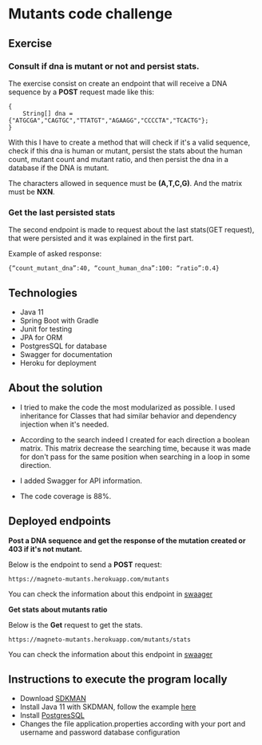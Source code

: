 # Mutants code challenge

## Exercise

### Consult if dna is mutant or not and persist stats. 
The exercise consist on create an endpoint that will receive a DNA sequence by a **POST** request made like this:

```
{
    String[] dna = {"ATGCGA","CAGTGC","TTATGT","AGAAGG","CCCCTA","TCACTG"};
}
```

With this I have to create a method that will check if it's a valid sequence, check if this dna is human or mutant,
persist the stats about the human count, mutant count and mutant ratio, and then persist the dna in a database if the DNA
is mutant.

The characters allowed in sequence must be **(A,T,C,G)**. And the matrix must be **NXN**.

### Get the last persisted stats

The second endpoint is made to request about the last stats(GET request), that were persisted and it was explained in the first part.

Example of asked response:

```
{“count_mutant_dna”:40, “count_human_dna”:100: “ratio”:0.4}
```

## Technologies 

- Java 11
- Spring Boot with Gradle
- Junit for testing
- JPA for ORM
- PostgresSQL for database
- Swagger for documentation
- Heroku for deployment

## About the solution

- I tried to make the code the most modularized as possible. I used inheritance for Classes that had similar behavior and 
dependency injection when it's needed.

- According to the search indeed I created for each direction a boolean matrix. This matrix decrease the searching time,
because it was made for don't pass for the same position when searching in a loop in some direction.

- I added Swagger for API information.

- The code coverage is 88%.

## Deployed endpoints

**Post a DNA sequence and get the response of the mutation created or 403 if it's not mutant.**

Below is the endpoint to send a **POST** request:

```
https://magneto-mutants.herokuapp.com/mutants
```

You can check the information about this endpoint in [swaager](https://magneto-mutants.herokuapp.com/swagger-ui.html#/mutant-controller/isMutantUsingPOST)
 
**Get stats about mutants ratio**
 
Below is the **Get** request to get the stats.

```
https://magneto-mutants.herokuapp.com/mutants/stats
```
You can check the information about this endpoint in [swaager](https://magneto-mutants.herokuapp.com/swagger-ui.html#/mutant-controller/getLastStatsUsingGET)


## Instructions to execute the program locally

- Download [SDKMAN](https://sdkman.io/install)
- Install Java 11 with SKDMAN, follow the example [here](https://sdkman.io/usage)
- Install [PostgresSQL]( https://www.postgresql.org/download/)
- Changes the file application.properties according with your port and username and password database configuration




